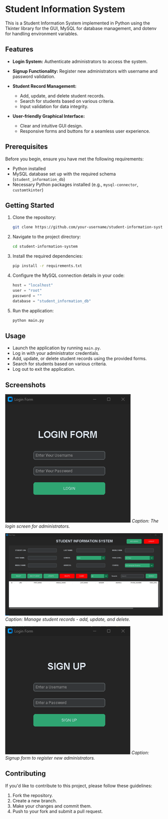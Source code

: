 # Student Information System

This is a Student Information System implemented in Python using the Tkinter library for the GUI, MySQL for database management, and dotenv for handling environment variables.

## Features

- **Login System:** Authenticate administrators to access the system.
- **Signup Functionality:** Register new administrators with username and password validation.
- **Student Record Management:**

  - Add, update, and delete student records.
  - Search for students based on various criteria.
  - Input validation for data integrity.

- **User-friendly Graphical Interface:**
  - Clear and intuitive GUI design.
  - Responsive forms and buttons for a seamless user experience.

## Prerequisites

Before you begin, ensure you have met the following requirements:

- Python installed
- MySQL database set up with the required schema (`student_information_db`)
- Necessary Python packages installed (e.g., `mysql-connector`, `customtkinter`)

## Getting Started

1. Clone the repository:

   ```bash
   git clone https://github.com/your-username/student-information-system.git
   ```

2. Navigate to the project directory:

   ```bash
   cd student-information-system
   ```

3. Install the required dependencies:

   ```bash
   pip install -r requirements.txt
   ```

4. Configure the MySQL connection details in your code:

   ```python
   host = "localhost"
   user = "root"
   password = ""
   database = "student_information_db"
   ```

5. Run the application:

   ```bash
   python main.py
   ```

## Usage

- Launch the application by running `main.py`.
- Log in with your administrator credentials.
- Add, update, or delete student records using the provided forms.
- Search for students based on various criteria.
- Log out to exit the application.

## Screenshots

![Login Screen](/screenshots/login.png)
_Caption: The login screen for administrators._

![Main Page](/screenshots/mainpage.png)
_Caption: Manage student records - add, update, and delete._

![Signup Form](/screenshots/signup.png)
_Caption: Signup form to register new administrators._

## Contributing

If you'd like to contribute to this project, please follow these guidelines:

1. Fork the repository.
2. Create a new branch.
3. Make your changes and commit them.
4. Push to your fork and submit a pull request.

